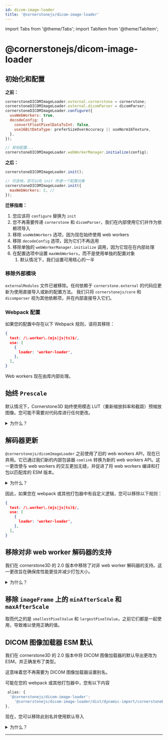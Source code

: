 ```yaml
---
id: dicom-image-loader
title: '@cornerstonejs/dicom-image-loader'
---
```


import Tabs from '@theme/Tabs';
import TabItem from '@theme/TabItem';



# @cornerstonejs/dicom-image-loader

## 初始化和配置

**之前：**

```js
cornerstoneDICOMImageLoader.external.cornerstone = cornerstone;
cornerstoneDICOMImageLoader.external.dicomParser = dicomParser;
cornerstoneDICOMImageLoader.configure({
  useWebWorkers: true,
  decodeConfig: {
    convertFloatPixelDataToInt: false,
    use16BitDataType: preferSizeOverAccuracy || useNorm16Texture,
  },
});

// 其他配置...
cornerstoneDICOMImageLoader.webWorkerManager.initialize(config);
```

**之后：**

```js
cornerstoneDICOMImageLoader.init();

// 可选地，您可以向 init 传递一个配置对象
cornerstoneDICOMImageLoader.init({
  maxWebWorkers: 2, //
});
```

**迁移指南：**

1. 您应该将 `configure` 替换为 `init`
2. 您不再需要传递 `cornerstone` 和 `dicomParser`，我们在内部使用它们并作为依赖项导入
3. 移除 `useWebWorkers` 选项，因为现在始终使用 web workers
4. 移除 `decodeConfig` 选项，因为它们不再适用
5. 移除单独的 `webWorkerManager.initialize` 调用，因为它现在在内部处理
6. 在配置选项中设置 `maxWebWorkers`，而不是使用单独的配置对象
   1. 默认情况下，我们设置可用核心的一半

### 移除外部模块

`externalModules` 文件已被移除。任何依赖于 `cornerstone.external` 的代码应更新为使用直接导入或新的配置方法。
我们只将 `cornerstonejs/core` 和 `dicomparser` 视为其他依赖项，并在内部直接导入它们。

### Webpack 配置

如果您的配置中存在以下 Webpack 规则，请将其移除：

```json
{
  test: /\.worker\.(mjs|js|ts)$/,
  use: [
    {
      loader: 'worker-loader',
    },
  ],
}
```

Web workers 现在由库内部处理。

## 始终 `Prescale`

默认情况下，Cornerstone3D 始终使用模态 LUT（重新缩放斜率和截距）预缩放图像。您可能不需要对代码库进行任何更改。

<details>
<summary>为什么？</summary>
之前，视口决定是否预缩放，所有视口都遵循这种方法。然而，我们在一些用户实现的自定义图像加载器中发现了预缩放错误。我们现在通过一致地应用预缩放来修复这些问题。
</details>

## 解码器更新

`@cornerstonejs/dicomImageLoader` 之前使用了旧的 web workers API，现在已弃用。它已通过我们新的内部包装器 `comlink` 转换为新的 web workers API。这一更改使与 web workers 的交互更加无缝，并促进了将 web workers 编译和打包以匹配库的 ESM 版本。

<details>
<summary>为什么？</summary>

使用新的 ES 模块格式整合 web worker API，这将使像 `vite` 这样的新打包器能够与库无缝协作。
</details>

因此，如果您在 webpack 或其他打包器中有自定义逻辑，您可以移除以下规则：

```json
{
  test: /\.worker\.(mjs|js|ts)$/,
  use: [
    {
      loader: 'worker-loader',
    },
  ],
}
```

## 移除对非 web worker 解码器的支持

我们在 cornerstone3D 的 2.0 版本中移除了对非 web worker 解码器的支持。这一更改旨在确保库性能更佳并减少打包大小。

<details>
<summary>为什么？</summary>

我们认为没有充分的理由再使用非 worker 解码器。Web worker 解码器提供更优的性能，并且与现代打包器兼容性更好。
</details>

## 移除 `imageFrame` 上的 `minAfterScale` 和 `maxAfterScale`

取而代之的是 `smallestPixelValue` 和 `largestPixelValue`，之前它们都是一起使用，导致难以使用正确的值。

## DICOM 图像加载器 ESM 默认

我们在 cornerstone3D 的 2.0 版本中将 DICOM 图像加载器的默认导出更改为 ESM，并正确发布了类型。

这意味着您不再需要为 DICOM 图像加载器设置别名。

<Tabs>
  <TabItem value="Before" label="Before 📦 " default>

可能在您的 webpack 或其他打包器中，您有以下内容

```js
 alias: {
  '@cornerstonejs/dicom-image-loader':
    '@cornerstonejs/dicom-image-loader/dist/dynamic-import/cornerstoneDICOMImageLoader.min.js',
},
```

  </TabItem>
  <TabItem value="After" label="After 🚀🚀">

现在，您可以移除此别名并使用默认导入

  </TabItem>
</Tabs>

<details>
<summary>为什么？</summary>

ESM 是 JavaScript 的未来，我们希望确保库与现代打包器和工具兼容。
</details>

---